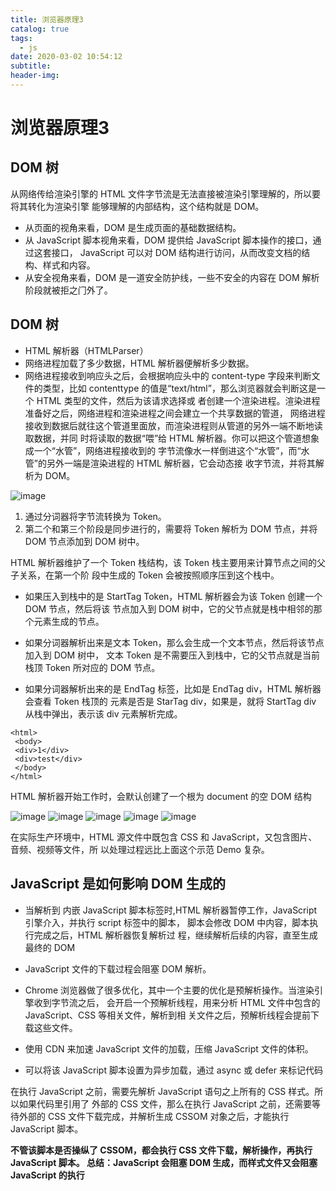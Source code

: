 ```yaml
---
title: 浏览器原理3
catalog: true
tags:
  - js
date: 2020-03-02 10:54:12
subtitle:
header-img:
---
```


# 浏览器原理3

## DOM 树
从⽹络传给渲染引擎的 HTML ⽂件字节流是⽆法直接被渲染引擎理解的，所以要将其转化为渲染引擎
能够理解的内部结构，这个结构就是 DOM。
- 从⻚⾯的视⻆来看，DOM 是⽣成⻚⾯的基础数据结构。
- 从 JavaScript 脚本视⻆来看，DOM 提供给 JavaScript 脚本操作的接⼝，通过这套接⼝，
JavaScript 可以对 DOM 结构进⾏访问，从⽽改变⽂档的结构、样式和内容。
- 从安全视⻆来看，DOM 是⼀道安全防护线，⼀些不安全的内容在 DOM 解析阶段就被拒之⻔外了。

## DOM 树
- HTML 解析器（HTMLParser）
- ⽹络进程加载了多少数据，HTML 解析器便解析多少数据。
- ⽹络进程接收到响应头之后，会根据响应头中的 content-type 字段来判断⽂件的类型，⽐如 contenttype
的值是“text/html”，那么浏览器就会判断这是⼀个 HTML 类型的⽂件，然后为该请求选择或
者创建⼀个渲染进程。渲染进程准备好之后，⽹络进程和渲染进程之间会建⽴⼀个共享数据的管道，
⽹络进程接收到数据后就往这个管道⾥⾯放，⽽渲染进程则从管道的另外⼀端不断地读取数据，并同
时将读取的数据“喂”给 HTML 解析器。你可以把这个管道想象成⼀个“⽔管”，⽹络进程接收到的
字节流像⽔⼀样倒进这个“⽔管”，⽽“⽔管”的另外⼀端是渲染进程的 HTML 解析器，它会动态接
收字节流，并将其解析为 DOM。

![image](/浏览器原理3/WeChat52ad8493db2f402c53499c60012992c3.png)

1. 通过分词器将字节流转换为 Token。
2. 第⼆个和第三个阶段是同步进⾏的，需要将 Token 解析为 DOM 节点，并将 DOM 节点添加到 DOM
树中。

HTML 解析器维护了⼀个 Token 栈结构，该 Token 栈主要⽤来计算节点之间的⽗⼦关系，在第⼀个阶
段中⽣成的 Token 会被按照顺序压到这个栈中。

- 如果压⼊到栈中的是 StartTag Token，HTML 解析器会为该 Token 创建⼀个 DOM 节点，然后将该
节点加⼊到 DOM 树中，它的⽗节点就是栈中相邻的那个元素⽣成的节点。

- 如果分词器解析出来是⽂本 Token，那么会⽣成⼀个⽂本节点，然后将该节点加⼊到 DOM 树中，
⽂本 Token 是不需要压⼊到栈中，它的⽗节点就是当前栈顶 Token 所对应的 DOM 节点。

- 如果分词器解析出来的是 EndTag 标签，⽐如是 EndTag div，HTML 解析器会查看 Token 栈顶的
元素是否是 StarTag div，如果是，就将 StartTag div 从栈中弹出，表⽰该 div 元素解析完成。

```
<html>
 <body>
 <div>1</div>
 <div>test</div>
 </body>
</html>
```

HTML 解析器开始⼯作时，会默认创建了⼀个根为 document 的空 DOM 结构

![image](/浏览器原理3/WeChat8a40bfbf8e76322e73cf664fa76d5e1f.png)
![image](/浏览器原理3/WeChat5ab7d5d6900b2678779a2b58eadf8954.png)
![image](/浏览器原理3/WeChatfeec94cc72d107d0e840223e727659a5.png)
![image](/浏览器原理3/WeChat262e994bb3a19dc93cd589a8d401c55a.png)
![image](/浏览器原理3/WeChat277700336ceb7ac8f2345a7425d267fb.png)

在实际⽣产环境中，HTML 源⽂件中既包含 CSS 和 JavaScript，⼜包含图⽚、⾳频、视频等⽂件，所
以处理过程远⽐上⾯这个⽰范 Demo 复杂。

## JavaScript 是如何影响 DOM ⽣成的

- 当解析到 内嵌 JavaScript 脚本标签时,HTML 解析器暂停⼯作，JavaScript 引擎介⼊，并执⾏
script 标签中的脚本， 脚本会修改 DOM 中内容，脚本执⾏完成之后，HTML 解析器恢复解析过
程，继续解析后续的内容，直⾄⽣成最终的 DOM

- JavaScript ⽂件的下载过程会阻塞 DOM 解析。

- Chrome 浏览器做了很多优化，其中⼀个主要的优化是预解析操作。当渲染引擎收到字节流之后，
会开启⼀个预解析线程，⽤来分析 HTML ⽂件中包含的 JavaScript、CSS 等相关⽂件，解析到相
关⽂件之后，预解析线程会提前下载这些⽂件。

- 使⽤ CDN 来加速 JavaScript ⽂件的加载，压缩 JavaScript ⽂件的体积。

- 可以将该 JavaScript 脚本设置为异步加载，通过 async 或 defer 来标记代码

在执⾏ JavaScript 之前，需要先解析 JavaScript 语句之上所有的 CSS 样式。所以如果代码⾥引⽤了
外部的 CSS ⽂件，那么在执⾏ JavaScript 之前，还需要等待外部的 CSS ⽂件下载完成，并解析⽣成
CSSOM 对象之后，才能执⾏ JavaScript 脚本。

<b>不管该脚本是否操纵了 CSSOM，都会执⾏ CSS ⽂件下载，解析操作，再执⾏ JavaScript 脚本。
总结：JavaScript 会阻塞 DOM ⽣成，⽽样式⽂件⼜会阻塞 JavaScript 的执⾏</b>
